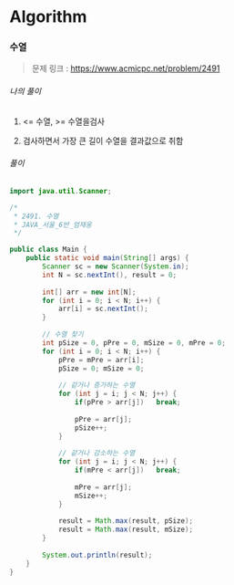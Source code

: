 # Algorithm

### 수열

> 문제 링크 : https://www.acmicpc.net/problem/2491



###### 나의 풀이

1.  <= 수열, >= 수열을검사

2. 검사하면서 가장 큰 길이 수열을 결과값으로 취함




###### 풀이

~~~java
import java.util.Scanner;

/*
 * 2491. 수열
 * JAVA_서울_6반_엄재웅
 */

public class Main {
	public static void main(String[] args) {
		Scanner sc = new Scanner(System.in);
		int N = sc.nextInt(), result = 0;
		
		int[] arr = new int[N];
		for (int i = 0; i < N; i++) {
			arr[i] = sc.nextInt();
		}
		
		// 수열 찾기
		int pSize = 0, pPre = 0, mSize = 0, mPre = 0;
		for (int i = 0; i < N; i++) {
			pPre = mPre = arr[i];
			pSize = 0; mSize = 0;
			
			// 같거나 증가하는 수열
			for (int j = i; j < N; j++) {
				if(pPre > arr[j])	break;
				
				pPre = arr[j];
				pSize++;
			}
			
			// 같거나 감소하는 수열
			for (int j = i; j < N; j++) {
				if(mPre < arr[j])	break;
				
				mPre = arr[j];
				mSize++;
			}
			
			result = Math.max(result, pSize);
			result = Math.max(result, mSize);
		}
		
		System.out.println(result);
	}
}
~~~
